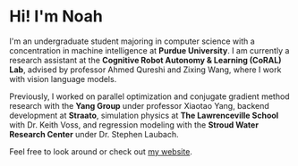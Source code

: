 # Hi! I'm Noah

I'm an undergraduate student majoring in computer science with a concentration in machine intelligence at **Purdue University**. I am currently a research assistant at the **Cognitive Robot Autonomy & Learning (CoRAL) Lab**, advised by professor Ahmed Qureshi and Zixing Wang, where I work with vision language models.

Previously, I worked on parallel optimization and conjugate gradient method research with the **Yang Group** under professor Xiaotao Yang, backend development at **Straato**, simulation physics at **The Lawrenceville School** with Dr. Keith Voss, and regression modeling with the **Stroud Water Research Center** under Dr. Stephen Laubach.

Feel free to look around or check out [my website](https://ntrupin.com).
